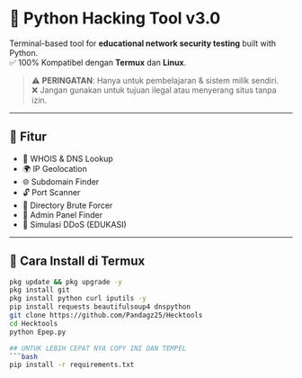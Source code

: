 # 🐍 Python Hacking Tool v3.0

Terminal-based tool for **educational network security testing** built with Python.  
✅ 100% Kompatibel dengan **Termux** dan **Linux**.

> ⚠️ **PERINGATAN**: Hanya untuk pembelajaran & sistem milik sendiri.  
> ❌ Jangan gunakan untuk tujuan ilegal atau menyerang situs tanpa izin.

---

## 🎯 Fitur

- 🔎 WHOIS & DNS Lookup
- 🌍 IP Geolocation
- 🌐 Subdomain Finder
- 🔓 Port Scanner
- 📂 Directory Brute Forcer
- 🔧 Admin Panel Finder
- 🧪 Simulasi DDoS (EDUKASI)

---

## 📲 Cara Install di Termux

```bash
pkg update && pkg upgrade -y
pkg install git
pkg install python curl iputils -y
pip install requests beautifulsoup4 dnspython
git clone https://github.com/Pandagz25/Hecktools
cd Hecktools
python Epep.py

## UNTUK LEBIH CEPAT NYA COPY INI DAN TEMPEL
```bash
pip install -r requirements.txt
